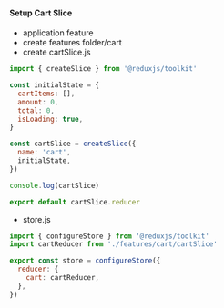#### Setup Cart Slice

- application feature
- create features folder/cart
- create cartSlice.js

```js
import { createSlice } from '@reduxjs/toolkit'

const initialState = {
  cartItems: [],
  amount: 0,
  total: 0,
  isLoading: true,
}

const cartSlice = createSlice({
  name: 'cart',
  initialState,
})

console.log(cartSlice)

export default cartSlice.reducer
```

- store.js

```js
import { configureStore } from '@reduxjs/toolkit'
import cartReducer from './features/cart/cartSlice'

export const store = configureStore({
  reducer: {
    cart: cartReducer,
  },
})
```

